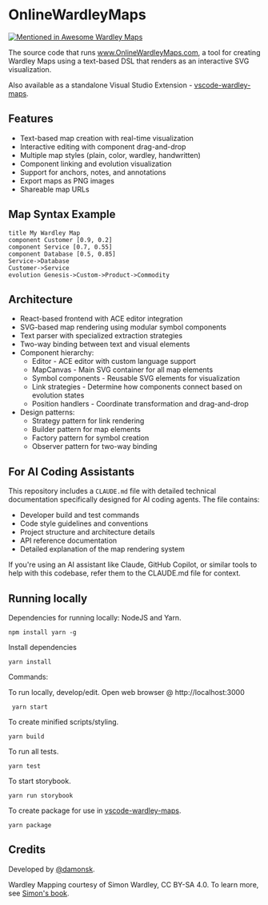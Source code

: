 # OnlineWardleyMaps

[![Mentioned in Awesome Wardley Maps](https://awesome.re/mentioned-badge-flat.svg)](https://github.com/wardley-maps-community/awesome-wardley-maps#apps)

The source code that runs www.OnlineWardleyMaps.com, a tool for creating Wardley Maps using a text-based DSL that renders as an interactive SVG visualization.

Also available as a standalone Visual Studio Extension - [vscode-wardley-maps](https://github.com/damonsk/vscode-wardley-maps).

## Features

- Text-based map creation with real-time visualization
- Interactive editing with component drag-and-drop
- Multiple map styles (plain, color, wardley, handwritten)
- Component linking and evolution visualization
- Support for anchors, notes, and annotations
- Export maps as PNG images
- Shareable map URLs

## Map Syntax Example

```
title My Wardley Map
component Customer [0.9, 0.2]
component Service [0.7, 0.55]
component Database [0.5, 0.85]
Service->Database
Customer->Service
evolution Genesis->Custom->Product->Commodity
```

## Architecture

- React-based frontend with ACE editor integration
- SVG-based map rendering using modular symbol components
- Text parser with specialized extraction strategies
- Two-way binding between text and visual elements
- Component hierarchy:
  - Editor - ACE editor with custom language support
  - MapCanvas - Main SVG container for all map elements
  - Symbol components - Reusable SVG elements for visualization
  - Link strategies - Determine how components connect based on evolution states
  - Position handlers - Coordinate transformation and drag-and-drop
- Design patterns:
  - Strategy pattern for link rendering
  - Builder pattern for map elements
  - Factory pattern for symbol creation
  - Observer pattern for two-way binding

## For AI Coding Assistants

This repository includes a `CLAUDE.md` file with detailed technical documentation specifically designed for AI coding agents. The file contains:

- Developer build and test commands
- Code style guidelines and conventions
- Project structure and architecture details
- API reference documentation
- Detailed explanation of the map rendering system

If you're using an AI assistant like Claude, GitHub Copilot, or similar tools to help with this codebase, refer them to the CLAUDE.md file for context.

## Running locally

Dependencies for running locally: NodeJS and Yarn.

    npm install yarn -g

Install dependencies

    yarn install

Commands:

To run locally, develop/edit. Open web browser @ http://localhost:3000

     yarn start

To create minified scripts/styling.

    yarn build

To run all tests.

    yarn test

To start storybook.

    yarn run storybook

To create package for use in [vscode-wardley-maps](https://github.com/damonsk/vscode-wardley-maps).

    yarn package

## Credits

Developed by [@damonsk](https://twitter.com/damonsk).

Wardley Mapping courtesy of Simon Wardley, CC BY-SA 4.0. To learn more, see [Simon's book](https://medium.com/wardleymaps/on-being-lost-2ef5f05eb1ec).
